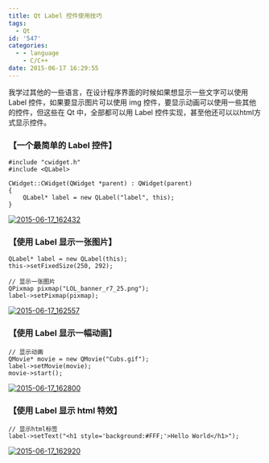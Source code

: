 ```yaml
---
title: Qt Label 控件使用技巧
tags:
  - Qt
id: '547'
categories:
  - - language
    - C/C++
date: 2015-06-17 16:29:55
---
```


我学过其他的一些语言，在设计程序界面的时候如果想显示一些文字可以使用 Label 控件，如果要显示图片可以使用 img 控件，要显示动画可以使用一些其他的控件，但这些在 Qt 中，全部都可以用 Label 控件实现，甚至他还可以以html方式显示控件。
<!-- more -->
### 【一个最简单的 Label 控件】

```
#include "cwidget.h"
#include <QLabel>

CWidget::CWidget(QWidget *parent) : QWidget(parent)
{
    QLabel* label = new QLabel("label", this);
}
```

[![2015-06-17_162432](http://www.mycode.net.cn/wp-content/uploads/2015/06/2015-06-17_162432.png)](http://www.mycode.net.cn/wp-content/uploads/2015/06/2015-06-17_162432.png)

### 【使用 Label 显示一张图片】

```
QLabel* label = new QLabel(this);
this->setFixedSize(250, 292);

// 显示一张图片
QPixmap pixmap("LOL_banner_r7_25.png");
label->setPixmap(pixmap);
```

[![2015-06-17_162557](http://www.mycode.net.cn/wp-content/uploads/2015/06/2015-06-17_162557.png)](http://www.mycode.net.cn/wp-content/uploads/2015/06/2015-06-17_162557.png)

### 【使用 Label 显示一幅动画】

```
// 显示动画
QMovie* movie = new QMovie("Cubs.gif");
label->setMovie(movie);
movie->start();
```

[![2015-06-17_162800](http://www.mycode.net.cn/wp-content/uploads/2015/06/2015-06-17_162800.png)](http://www.mycode.net.cn/wp-content/uploads/2015/06/2015-06-17_162800.png)

### 【使用 Label 显示 html 特效】

```
// 显示html标签
label->setText("<h1 style='background:#FFF;'>Hello World</h1>");
```

[![2015-06-17_162920](http://www.mycode.net.cn/wp-content/uploads/2015/06/2015-06-17_162920.png)](http://www.mycode.net.cn/wp-content/uploads/2015/06/2015-06-17_162920.png)